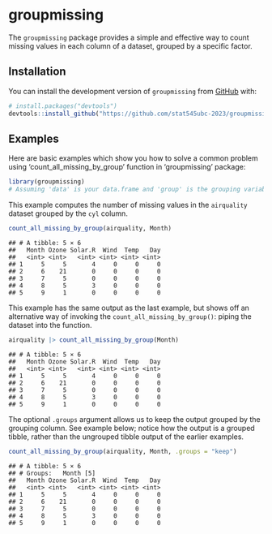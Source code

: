 
# groupmissing

<!-- badges: start -->
<!-- badges: end -->

The `groupmissing` package provides a simple and effective way to count
missing values in each column of a dataset, grouped by a specific
factor.

## Installation

You can install the development version of `groupmissing` from
[GitHub](https://github.com/) with:

``` r
# install.packages("devtools")
devtools::install_github("https://github.com/stat545ubc-2023/groupmissing")
```

## Examples

Here are basic examples which show you how to solve a common problem
using ‘count_all_missing_by_group’ function in ‘groupmissing’ package:

``` r
library(groupmissing)
# Assuming 'data' is your data.frame and 'group' is the grouping variable: count_all_missing_by_group(data, group)
```

This example computes the number of missing values in the `airquality`
dataset grouped by the `cyl` column.

``` r
count_all_missing_by_group(airquality, Month)
```

    ## # A tibble: 5 × 6
    ##   Month Ozone Solar.R  Wind  Temp   Day
    ##   <int> <int>   <int> <int> <int> <int>
    ## 1     5     5       4     0     0     0
    ## 2     6    21       0     0     0     0
    ## 3     7     5       0     0     0     0
    ## 4     8     5       3     0     0     0
    ## 5     9     1       0     0     0     0

This example has the same output as the last example, but shows off an
alternative way of invoking the `count_all_missing_by_group()`: piping
the dataset into the function.

``` r
airquality |> count_all_missing_by_group(Month) 
```

    ## # A tibble: 5 × 6
    ##   Month Ozone Solar.R  Wind  Temp   Day
    ##   <int> <int>   <int> <int> <int> <int>
    ## 1     5     5       4     0     0     0
    ## 2     6    21       0     0     0     0
    ## 3     7     5       0     0     0     0
    ## 4     8     5       3     0     0     0
    ## 5     9     1       0     0     0     0

The optional `.groups` argument allows us to keep the output grouped by
the grouping column. See example below; notice how the output is a
grouped tibble, rather than the ungrouped tibble output of the earlier
examples.

``` r
count_all_missing_by_group(airquality, Month, .groups = "keep")
```

    ## # A tibble: 5 × 6
    ## # Groups:   Month [5]
    ##   Month Ozone Solar.R  Wind  Temp   Day
    ##   <int> <int>   <int> <int> <int> <int>
    ## 1     5     5       4     0     0     0
    ## 2     6    21       0     0     0     0
    ## 3     7     5       0     0     0     0
    ## 4     8     5       3     0     0     0
    ## 5     9     1       0     0     0     0
